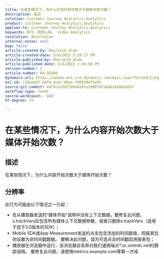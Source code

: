 ```yaml
---
title: 在某些情况下，为什么内容开始次数大于媒体开始次数？
description: 描述
solution: Customer Journey Analytics,Analytics
product: Customer Journey Analytics,Analytics
applies-to: Customer Journey Analytics,Analytics
keywords: KCS，视频心率， Video Analytics
resolution: Resolution
internal-notes: null
bug: false
article-created-by: Khurshid Alam
article-created-date: 5/4/2022 2:28:17 PM
article-published-by: Khurshid Alam
article-published-date: 5/4/2022 2:30:58 PM
version-number: 2
article-number: KA-16480
dynamics-url: https://adobe-ent.crm.dynamics.com/main.aspx?forceUCI=1&pagetype=entityrecord&etn=knowledgearticle&id=4ec0dc6b-b6cb-ec11-a7b5-6045bd00dbbc
exl-id: c18aee87-b474-4cdc-89ae-f96930475e92
source-git-commit: e8f4ca2dd578944d4fe399074fab461de88ad247
workflow-type: tm+mt
source-wordcount: '141'
ht-degree: 2%

---
```


# 在某些情况下，为什么内容开始次数大于媒体开始次数？

## 描述


在某些情况下，为什么内容开始次数大于媒体开始次数？


## 分辨率


此行为可能由以下情况之一引起：

- 在从播放器发送的“媒体开始”调用中没有上下文数据。要修复此问题， s.trackVars应包含所有媒体上下文数据参数，或者只删除s.trackVars（适用于低于3.0版本的SDK）；
- Mobile SDK或App Measurement发送的点击包含添加的时间戳值，而报表包则设置为非时间戳数据。 要解决此问题，请为可选点击时间戳启用报表包；
- 播放器在浏览器中运行，该浏览器会丢弃对我们通用端点\*.sc.omtrdc.net的跟踪调用。 要修复此问题，请使用metrics.example.com等第一方域
